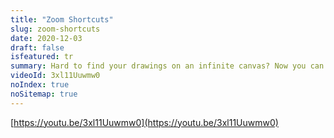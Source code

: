 ```yaml
---
title: "Zoom Shortcuts"
slug: zoom-shortcuts
date: 2020-12-03
draft: false
isfeatured: tr
summary: Hard to find your drawings on an infinite canvas? Now you can easily select your Zoom level for your canvas. 
videoId: 3xl11Uuwmw0
noIndex: true
noSitemap: true
---
```




[https://youtu.be/3xl11Uuwmw0](https://youtu.be/3xl11Uuwmw0)
